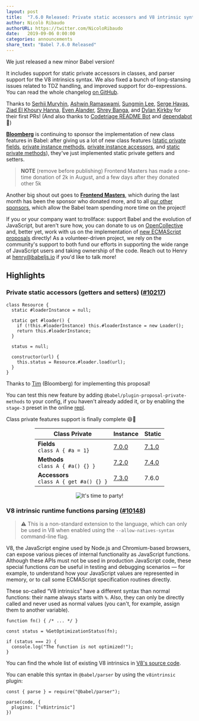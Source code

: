 ```yaml
---
layout: post
title:  "7.6.0 Released: Private static accessors and V8 intrinsic syntax"
author: Nicolò Ribaudo
authorURL: https://twitter.com/NicoloRibaudo
date:   2019-09-06 0:00:00
categories: announcements
share_text: "Babel 7.6.0 Released"
---
```


We just released a new minor Babel version!

It includes support for static private accessors in classes, and parser support for the V8 intrinsics syntax. We also fixed a bunch of long-stansing issues related to TDZ handling, and improved support for do-expressions. You can read the whole changelog [on GitHub](https://github.com/babel/babel/releases/tag/v7.6.0).

<!-- truncate -->

Thanks to [Serhii Muryhin](https://github.com/skyiea), [Ashwin Ramaswami](https://github.com/epicfaace), [Sungmin Lee](https://github.com/ifsnow), [Serge Havas](https://github.com/Sinewyk), [Ziad El Khoury Hanna](https://github.com/zaygraveyard), [Even Alander](https://github.com/deificx), [Shrey Banga](https://github.com/banga), and [Dylan Kirkby](https://github.com/dsgkirkby) for their first PRs! (And also thanks to [Codetriage README Bot](https://github.com/codetriage-readme-bot) and [dependabot](https://help.github.com/en/articles/configuring-automated-security-fixes) 🤖)

[**Bloomberg**](https://github.com/bloomberg) is continuing to sponsor the implementation of new class features in Babel: after giving us a lot of new class features ([static private fields](https://babeljs.io/blog/2018/09/17/7.1.0#private-static-fields-stage-3), [private instance methods](https://babeljs.io/blog/2018/12/03/7.2.0#private-instance-methods-8654-https-githubcom-babel-babel-pull-8654), [private instance accessors](https://babeljs.io/blog/2019/01/21/7.3.0#private-instance-accessors-getters-and-setters-9101-https-githubcom-babel-babel-pull-9101), and [static private methods](https://babeljs.io/blog/2019/03/19/7.4.0#static-private-methods-9446-https-githubcom-babel-babel-pull-9446)), they've just implemented static private getters and setters.

> **NOTE** (remove before publishing) Frontend Masters has made a one-time donation of 2k in August, and a few days after they donated other 5k

Another big shout out goes to [**Frontend Masters**](https://frontendmasters.com/), which during the last month has been the sponsor who donated more, and to all [our other sponsors](https://opencollective.com/babel#contributors), which allow the Babel team spending more time on the project!

If you or your company want to:trollface: support Babel and the evolution of JavaScript, but aren't sure how, you can donate to us on [OpenCollective](https://opencollective.com/babel) and, better yet, work with us on the implementation of [new ECMAScript proposals](https://github.com/babel/proposals) directly! As a volunteer-driven project, we rely on the community's support to both fund our efforts in supporting the wide range of JavaScript users and taking ownership of the code. Reach out to Henry at [henry@babeljs.io](mailto:henry@babeljs.io) if you'd like to talk more!

## Highlights

### Private static accessors (getters and setters) ([#10217](https://github.com/babel/babel/pull/10217))

```javascript=
class Resource {
  static #loaderInstance = null;

  static get #loader() {
    if (!this.#loaderInstance) this.#loaderInstance = new Loader();
    return this.#loaderInstance;
  }

  status = null;
  
  constructor(url) {
    this.status = Resource.#loader.load(url);
  }
}
```

Thanks to [Tim](https://github.com/tim-mc) (Bloomberg) for implementing this proposal!

You can test this new feature by adding `@babel/plugin-proposal-private-methods` to your config, if you haven't already added it, or by enabling the `stage-3` preset in the online [repl](https://babeljs.io/repl/build/master#?presets=stage-3).

Class private features support is finally complete 😄🎉

<div style="margin: auto; width: fit-content">

| Class Private  | **Instance** | **Static** |
|----------------|--------------|------------|
| **Fields** <br/> `class A { #a = 1}`    | [7.0.0](https://babeljs.io/blog/2018/08/27/7.0.0#tc39-proposals-https-githubcom-tc39-proposals-support) | [7.1.0](https://babeljs.io/blog/2018/09/17/7.1.0#private-static-fields-stage-3) | 
| **Methods** <br/> `class A { #a() {} }`   | [7.2.0](https://babeljs.io/blog/2018/12/03/7.2.0#private-instance-methods-8654-https-githubcom-babel-babel-pull-8654) | [7.4.0](https://babeljs.io/blog/2019/03/19/7.4.0#static-private-methods-9446-https-githubcom-babel-babel-pull-9446) |
| **Accessors** <br/> `class A { get #a() {} }` | [7.3.0](https://babeljs.io/blog/2019/01/21/7.3.0#private-instance-accessors-getters-and-setters-9101-https-githubcom-babel-babel-pull-9101) | 7.6.0 |

</div>

<div style="margin: auto; width: fit-content">

![It's time to party!](https://media.giphy.com/media/3KC2jD2QcBOSc/source.gif)

</div>

### V8 intrinsic runtime functions parsing ([#10148](https://github.com/babel/babel/pull/10148))

> :warning: This is a non-standard extension to the language, which can only be used in V8 when enabled using the `--allow-natives-syntax` command-line flag.

V8, the JavaScript engine used by Node.js and Chromium-based browsers, can expose various pieces of internal functionality as JavaScript functions. Although these APIs must not be used in production JavaScript code, these special functions _can_ be useful in testing and debugging scenarios — for example, to understand how your JavaScript values are represented in memory, or to call some ECMAScript specification routines directly.

These so-called “V8 intrinsics” have a different syntax than normal functions: their name always starts with `%`. Also, they can only be directly called and never used as normal values (you can't, for example, assign them to another variable).

```javascript=
function fn() { /* ... */ }

const status = %GetOptimizationStatus(fn);

if (status === 2) {
  console.log("The function is not optimized!");
}
```

You can find the whole list of existing V8 intrinsics in [V8's source code](https://github.com/v8/v8/blob/master/src/runtime/runtime.h).

You can enable this syntax in `@babel/parser` by using the `v8intrinsic` plugin:

```javascript=
const { parse } = require("@babel/parser");

parse(code, {
  plugins: ["v8intrinsic"]
})
```

